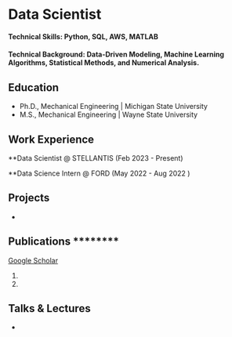 # Data Scientist

#### Technical Skills: Python, SQL, AWS, MATLAB

#### Technical Background: Data-Driven Modeling, Machine Learning Algorithms, Statistical Methods, and Numerical Analysis.

## Education
- Ph.D., Mechanical Engineering | Michigan State University 						       		
- M.S., Mechanical Engineering | Wayne State University  		


## Work Experience
**Data Scientist @ STELLANTIS (Feb 2023 - Present)

**Data Science  Intern @ FORD (May 2022 - Aug 2022 )

## Projects
* 


## Publications ********
[Google Scholar](https://scholar.google.com/citations?user=P5jH2xAAAAAJ&hl=en)


1. 


2. 

## Talks & Lectures


- 
